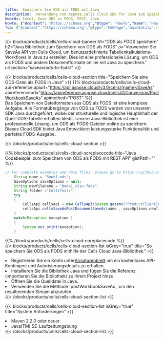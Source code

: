 ```yaml
---
title:  Speichern Sie ODS als FODS mit Java
description:  Verwendung von Aspose.Cells Cloud SDK for Java zum Speichern der ODS-Formatdatei als FODS-Formatdatei.
kwords: Excel, Save ODS as FODS, REST, Java
howto: {"@context": "https://schema.org","@type": "HowTo","name": "How to save ODS as FODS using the Cells Cloud Java library.","description": "How to save ODS as FODS using the Cells Cloud Java library.","image": {"@type": "ImageObject"},"url": "/java/saveas/ods-to-fods/","step": [{ "@type": "HowToStep","name": "How to save ODS as FODS using the Cells Cloud Java library. step 1", "image": {"@type": "ImageObject",},"url": "/java/saveas/ods-to-fods/","text": "Register an account at <a href='https://dashboard.aspose.cloud/'>Dashboard</a> to get free API quota & authorization details",},{ "@type": "HowToStep","name": "How to save ODS as FODS using the Cells Cloud Java library. step 1", "image": {"@type": "ImageObject",},"url": "/java/saveas/ods-to-fods/","text": "Install Java library and add the reference (import the library) to your project.",},{ "@type": "HowToStep","name": "How to save ODS as FODS using the Cells Cloud Java library. step 1", "image": {"@type": "ImageObject",},"url": "/java/saveas/ods-to-fods/","text": "Open the source file in Java.",},{ "@type": "HowToStep","name": "How to save ODS as FODS using the Cells Cloud Java library. step 1", "image": {"@type": "ImageObject",},"url": "/java/saveas/ods-to-fods/","text": "Use the `postWorkbookSaveAs` method to retrieve the resulting stream.",}, ],"supply": {"@type": "HowToSupply","name": "document"},"tool": [{"@type": "HowToTool","name": "IntelliJ IDEA, Visual Studio Code, Eclipse"},{"@type": "HowToTool","name": "Aspose Cells"}],"totalTime": "PT6M"}
fqa: {"@context":"https://schema.org","@type":"FAQPage","mainEntity":[{"@type":"Question","name":"Why save file as other formats file in C# using REST API?","acceptedAnswer":{"@type":"Answer","text":"Documents are encoded in many ways, and some files may be incompatible with the software you use. To open and read such files, just save them as appropriate file formats.<br/><ol><li>Install .NET SDK and add the reference (import the library) to your project.</li><li>Open the source file in C# using REST API.</li><li>Call the PostWorkbookSaveAsRequest() method, passing an output filename with required extension.</li><li>Get the result of save as a separate file.</li></ol>"}},{"@type":"Question","name":"What file formats can I save as with your C# library?","acceptedAnswer":{"@type":"Answer","text":"We support a variety of file formats for conversion using .NET library, including XLSX, Excel, xls , PDF, CSV, HTML, Markdown, XML, PNG, JPG, TIFF, Json, TXT and many more."}},{"@type":"Question","name":"What is the maximum allowed file size for conversion using this .NET library?","acceptedAnswer":{"@type":"Answer","text":"There are no file size limits for format conversions using .NET library."}}]}
---
```

{{< blocks/products/cells/cells-cloud-banner h1="ODS als FODS speichern" h2="Java Bibliothek zum Speichern von ODS als FODS" p="Verwenden Sie SaveAs API von Cells Cloud, um benutzerdefinierte Tabellenkalkulations-Workflows in Java zu erstellen. Dies ist eine professionelle Lösung, um ODS als FODS und andere Dokumentformate online mit Java zu speichern." urlsection="saveas/ods-to-fods/" >}}

{{< blocks/products/cells/cells-cloud-section title="Speichern Sie eine ODS-Datei als FODS in Java" >}}
{{% blocks/products/cells/cells-cloud-api-reference apiurl="https://api.aspose.cloud/v3.0/cells/{name}/SaveAs" apireferenceurl="https://apireference.aspose.cloud/cells/#/Conversion/PostWorkbookSaveAs" apimethod="POST" %}}
<br/>
Das Speichern von Dateiformaten aus ODS als FODS ist eine komplexe Aufgabe. Alle Formatübergänge von ODS zu FODS werden von unserem SDK Java durchgeführt, wobei der strukturelle und logische Hauptinhalt der Quell-ODS-Tabelle erhalten bleibt. Unsere Java-Bibliothek ist eine professionelle Lösung, um ODS als FODS-Dateien online zu speichern. Dieses Cloud SDK bietet Java Entwicklern leistungsstarke Funktionalität und perfekte FODS-Ausgabe.

{{< /blocks/products/cells/cells-cloud-section >}}

{{% blocks/products/cells/cells-cloud-noreplacecode title="Java Codebeispiel zum Speichern von ODS als FODS mit REST API" gistPath="" %}}
  
```java
// For complete examples and data files, please go to https://github.com/aspose-cells-cloud/aspose-cells-cloud-java/
    String name = "Book1.ods";
    SaveOptions saveOptions = null;
    String newfilename = "Book1_xlsx.fods";
    String folder ="CellsTests";
    try 
    {
        CellsApi cellsApi = new CellsApi(System.getenv("ProductClientId"), System.getenv("ProductClientSecret"));
        cellsApi.cellsSaveAsPostDocumentSaveAs(name , saveOptions,newfilename,false,false,folder,null,null,null,true);                       
    }
    catch(Exception exception )
    {
        System.out.print(exception);
    }
```
  
{{% /blocks/products/cells/cells-cloud-noreplacecode %}}
<br/>
{{< blocks/products/cells/cells-cloud-section-list isGrey="true" title="So speichern Sie ODS als FODS mithilfe der Cells Cloud Java-Bibliothek." >}}
<li> Registrieren Sie ein Konto unter<a href="https://dashboard.aspose.cloud/">Armaturenbrett</a> um ein kostenloses API-Kontingent und Autorisierungsdetails zu erhalten</li>
<li>Installieren Sie die Bibliothek Java und fügen Sie die Referenz (importieren Sie die Bibliothek) zu Ihrem Projekt hinzu.</li>
<li>Öffnen Sie die Quelldatei in Java.</li>
<li>Verwenden Sie die Methode `postWorkbookSaveAs`, um den resultierenden Stream abzurufen.</li>
{{< /blocks/products/cells/cells-cloud-section-list >}}

{{< blocks/products/cells/cells-cloud-section-list isGrey="true" title="System Anforderungen" >}}
<li>Maven 2.2.0 oder neuer</li>
<li>Java(TM) SE-Laufzeitumgebung</li>
{{< /blocks/products/cells/cells-cloud-section-list >}}
